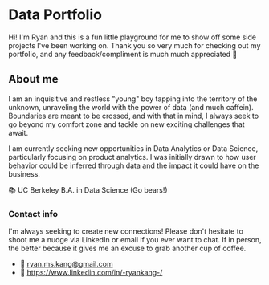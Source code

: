 # Data Portfolio

Hi! I'm Ryan and this is a fun little playground for me to show off some side projects I've been working on. 
Thank you so very much for checking out my portfolio, and any feedback/compliment is much much appreciated 🫰

## About me 

I am an inquisitive and restless "young" boy tapping into the territory of the unknown, unraveling the world with the power of data (and much caffein). Boundaries are meant to be crossed, and with that in mind, I always seek to go beyond my comfort zone and tackle on new exciting challenges that await. 

I am currently seeking new opportunities in Data Analytics or Data Science, particularly focusing on product analytics. I was initially drawn to how user behavior could be inferred through data and the impact it could have on the business. 

📚 UC Berkeley B.A. in Data Science (Go bears!)

### Contact info

I'm always seeking to create new connections! Please don't hesitate to shoot me a nudge via LinkedIn or email if you ever want to chat. If in person, the better because it gives me an excuse to grab another cup of coffee. 

- **📧** ryan.ms.kang@gmail.com
- **🔗** https://www.linkedin.com/in/-ryankang-/
